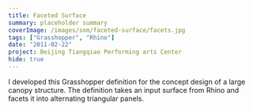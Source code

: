 ```yaml
---
title: Faceted Surface
summary: placeholder summary
coverImage: /images/som/faceted-surface/facets.jpg
tags: ["Grasshopper", "Rhino"]
date: "2011-02-22"
project: Beijing Tiangqiao Performing arts Center
hide: true
---
```


I developed this Grasshopper definition for the concept design of a large canopy structure. The definition takes an input surface from Rhino and facets it into alternating triangular panels.

